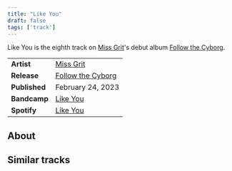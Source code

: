 ```yaml
---
title: "Like You"
draft: false
tags: ['track']
---
```


Like You is the eighth track on [Miss Grit](artists/Miss%20Grit.md)'s debut album [Follow the Cyborg](releases/Miss%20Grit/Follow%20the%20Cyborg.md).

|                  |                                                                                                 |
| ---------------- | ----------------------------------------------------------------------------------------------- |
| **Artist**       | [Miss Grit](artists/Miss%20Grit.md)                                                             |
| **Release**      | [Follow the Cyborg](releases/Miss%20Grit/Follow%20the%20Cyborg.md)                              |
| **Published**    | February 24, 2023                                                                               |
| **Bandcamp**     | [Like You](https://missgrit.bandcamp.com/track/like-you-2)                                      |
| **Spotify**      | [Like You](https://open.spotify.com/track/19UqVT2WgSz39uvT28mCHg?si=c9a66b7128eb4c2e)           |

## About


## Similar tracks
